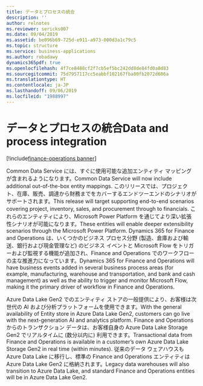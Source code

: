 ```yaml
---
title: データとプロセスの統合
description: ''
author: relnotes
ms.reviewer: sericks007
ms.date: 09/04/2019
ms.assetid: be096b69-725d-e911-a973-000d3a1c79c5
ms.topic: structure
ms.service: business-applications
ms.author: robadawy
dynamics365pdf: true
ms.openlocfilehash: 4f7ce8488cf2f7cb5ef5bc242dd8de84fd0a8d83
ms.sourcegitcommit: 75d7957117cc5eabbf102167fba80fb2072d686a
ms.translationtype: HT
ms.contentlocale: ja-JP
ms.lasthandoff: 09/06/2019
ms.locfileid: "1988997"
---
```

# <a name="data-and-process-integration"></a><span data-ttu-id="bca9a-102">データとプロセスの統合</span><span class="sxs-lookup"><span data-stu-id="bca9a-102">Data and process integration</span></span>

[!include[finance-operations banner](../includes/finance-operations.md)]

<!--structure start-->
<span data-ttu-id="bca9a-103">Common Data Service には、すぐに使用可能な追加エンティティ マッピングが含まれるようになります。</span><span class="sxs-lookup"><span data-stu-id="bca9a-103">Common Data Service will now include additional out-of-the-box entity mappings.</span></span> <span data-ttu-id="bca9a-104">このリリースでは、プロジェクト、在庫、販売、調達から財務までをカバーするエンドツーエンドのシナリオがサポートされます。</span><span class="sxs-lookup"><span data-stu-id="bca9a-104">This release will target supporting end-to-end scenarios covering project, inventory, sales, and procurement through to financials.</span></span> <span data-ttu-id="bca9a-105">これらのエンティティにより、Microsoft Power Platform を通じてより深い拡張性シナリオが可能になります。</span><span class="sxs-lookup"><span data-stu-id="bca9a-105">These entities will enable deeper extensibility scenarios through the Microsoft Power Platform.</span></span> <span data-ttu-id="bca9a-106">Dynamics 365 for Finance and Operations は、いくつかのビジネス プロセス分野 (製造、倉庫および輸送、銀行および現金管理など) のビジネス イベントと Microsoft Flow をトリガーおよび監視する機能が追加され、Finance and Operations でのワークフローの主な推進力になっています。</span><span class="sxs-lookup"><span data-stu-id="bca9a-106">Dynamics 365 for Finance and Operations will have business events added in several business process areas (for example, manufacturing, warehouse and transportation, and bank and cash management) as well as the ability to trigger and monitor Microsoft Flow, making it the primary driver of workflow in Finance and Operations.</span></span>

<span data-ttu-id="bca9a-107">Azure Data Lake Gen2 でのエンティティ ストアの一般提供により、お客様は次世代の AI および分析プラットフォームを使用できます。</span><span class="sxs-lookup"><span data-stu-id="bca9a-107">With the general availability of Entity store in Azure Data Lake Gen2, customers can go live with the next-generation AI and analytics platform.</span></span> <span data-ttu-id="bca9a-108">Finance and Operations からのトランザクション データは、お客様自身の Azure Data Lake Storage Gen2 でリアルタイムに (数分以内に) 利用できます。</span><span class="sxs-lookup"><span data-stu-id="bca9a-108">Transactional data from Finance and Operations is available in a customer’s own Azure Data Lake Storage Gen2 in real time (within minutes).</span></span> <span data-ttu-id="bca9a-109">従来のデータ ウェアハウスも Azure Data Lake に移行し、標準の Finance and Operations エンティティは Azure Data Lake Gen2 に格納されます。</span><span class="sxs-lookup"><span data-stu-id="bca9a-109">Legacy data warehouses will also transition to Azure Data Lake, and standard Finance and Operations entities will be in Azure Data Lake Gen2.</span></span>
<!--structure end-->



